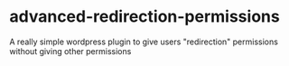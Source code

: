 # advanced-redirection-permissions
A really simple wordpress plugin to give users "redirection" permissions without giving other permissions
